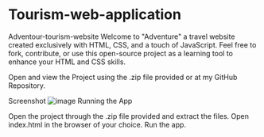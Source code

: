 # Tourism-web-application
Adventour-tourism-website
Welcome to "Adventure" a travel website created exclusively with HTML, CSS, and a touch of JavaScript. Feel free to fork, contribute, or use this open-source project as a learning tool to enhance your HTML and CSS skills.

Open and view the Project using the .zip file provided or at my GitHub Repository.

Screenshot 
![image](https://github.com/abhey-afk/Tourism-web-application/assets/97222685/eb7dea64-f631-4132-9e24-6c8910596be5)
Running the App

Open the project through the .zip file provided and extract the files.
Open index.html in the browser of your choice. Run the app.

